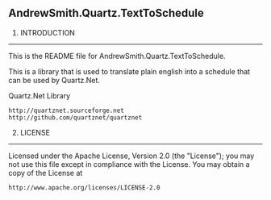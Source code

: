 AndrewSmith.Quartz.TextToSchedule
-----------------------------------------------------------------

1. INTRODUCTION
----------------

This is the README file for AndrewSmith.Quartz.TextToSchedule.

This is a library that is used to translate plain english into a schedule that can be used by Quartz.Net.

Quartz.Net Library

    http://quartznet.sourceforge.net 
    http://github.com/quartznet/quartznet 



2. LICENSE
----------------

Licensed under the Apache License, Version 2.0 (the "License"); you may not 
use this file except in compliance with the License. You may obtain a copy 
of the License at 
 
    http://www.apache.org/licenses/LICENSE-2.0 
